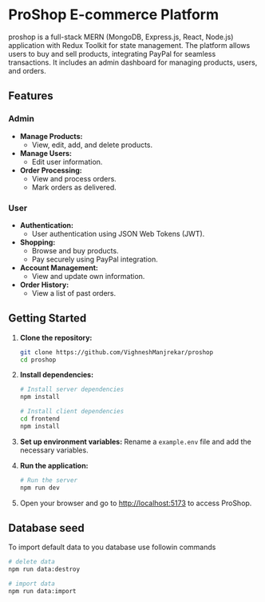 # ProShop E-commerce Platform

proshop is a full-stack MERN (MongoDB, Express.js, React, Node.js) application with Redux Toolkit for state management. The platform allows users to buy and sell products, integrating PayPal for seamless transactions. It includes an admin dashboard for managing products, users, and orders.

## Features

### Admin

- **Manage Products:**
  - View, edit, add, and delete products.
- **Manage Users:**
  - Edit user information.
- **Order Processing:**
  - View and process orders.
  - Mark orders as delivered.

### User

- **Authentication:**
  - User authentication using JSON Web Tokens (JWT).
- **Shopping:**
  - Browse and buy products.
  - Pay securely using PayPal integration.
- **Account Management:**
  - View and update own information.
- **Order History:**
  - View a list of past orders.

## Getting Started

1. **Clone the repository:**

   ```bash
   git clone https://github.com/VighneshManjrekar/proshop
   cd proshop
   ```

2. **Install dependencies:**

   ```bash
   # Install server dependencies
   npm install

   # Install client dependencies
   cd frontend
   npm install
   ```

3. **Set up environment variables:**
   Rename a `example.env` file and add the necessary variables.

4. **Run the application:**

   ```bash
   # Run the server
   npm run dev
   ```

5. Open your browser and go to [http://localhost:5173](http://localhost:5173) to access ProShop.

## Database seed

To import default data to you database use followin commands

```bash
# delete data
npm run data:destroy

# import data
npm run data:import
```
